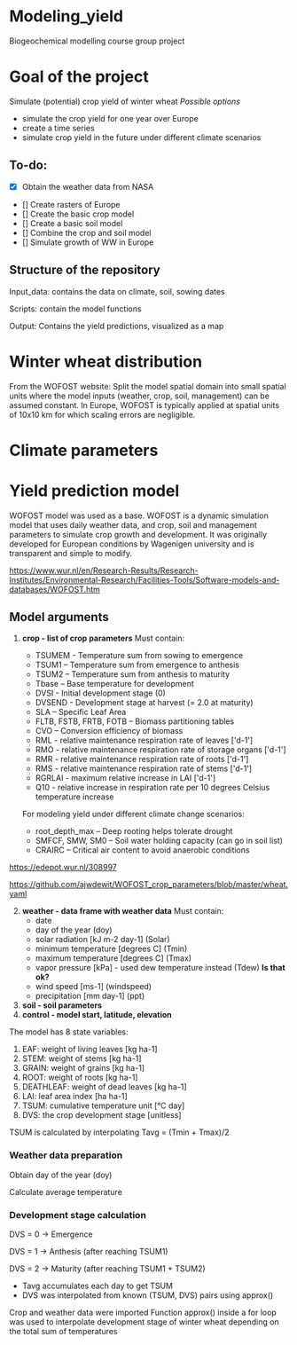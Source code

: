 # Modeling_yield
Biogeochemical modelling course group project

# Goal of the project
Simulate (potential) crop yield of winter wheat 
*Possible options*
- simulate the crop yield for one year over Europe
- create a time series
- simulate crop yield in the future under different climate scenarios

## To-do:
- [x] Obtain the weather data from NASA 
- [] Create rasters of Europe 
- [] Create the basic crop model
- [] Create a basic soil model
- [] Combine the crop and soil model
- [] Simulate growth of WW in Europe

## Structure of the repository
Input_data: contains the data on climate, soil, sowing dates

Scripts: contain the model functions

Output: Contains the yield predictions, visualized as a map

  # Winter wheat distribution
From the WOFOST website:
Split the model spatial domain into small spatial units where the model inputs (weather, crop, soil, management) can be assumed constant.
In Europe, WOFOST is typically applied at spatial units of 10x10 km for which scaling errors are negligible.

  # Climate parameters

  # Yield prediction model
WOFOST model was used as a base. WOFOST is a dynamic simulation model that uses daily weather data, and crop, soil and management parameters to simulate crop growth and development.
It was originally developed for European conditions by Wagenigen university and is transparent and simple to modify.


https://www.wur.nl/en/Research-Results/Research-Institutes/Environmental-Research/Facilities-Tools/Software-models-and-databases/WOFOST.htm

## Model arguments
1. **crop - list of crop parameters**
   Must contain:
   - TSUMEM - Temperature sum from sowing to emergence
   - TSUM1 – Temperature sum from emergence to anthesis
   - TSUM2 – Temperature sum from anthesis to maturity
   - Tbase – Base temperature for development
   - DVSI - Initial development stage (0)
   - DVSEND - Development stage at harvest (= 2.0 at maturity)
   - SLA – Specific Leaf Area
   - FLTB, FSTB, FRTB, FOTB – Biomass partitioning tables 
   - CVO – Conversion efficiency of biomass
   -  RML - relative maintenance respiration rate of leaves ['d-1']
   -  RMO - relative maintenance respiration rate of storage organs ['d-1']
   -  RMR - relative maintenance respiration rate of roots ['d-1']
   -  RMS - relative maintenance respiration rate of stems ['d-1']
   -  RGRLAI - maximum relative increase in LAI ['d-1']
   -  Q10 - relative increase in respiration rate per 10 degrees Celsius temperature increase
  
   For modeling yield under different climate change scenarios:
   - root_depth_max – Deep rooting helps tolerate drought
   - SMFCF, SMW, SM0 – Soil water holding capacity (can go in soil list)
   - CRAIRC – Critical air content to avoid anaerobic conditions
  
https://edepot.wur.nl/308997


https://github.com/ajwdewit/WOFOST_crop_parameters/blob/master/wheat.yaml

2. **weather - data frame with weather data**
   Must contain:
   - date
   - day of the year (doy)
   - solar radiation [kJ m-2 day-1] (Solar)
   - minimum temperature [degrees C] (Tmin)
   - maximum temperature [degrees C] (Tmax)
   - vapor pressure [kPa] - used dew temperature instead (Tdew) **Is that ok?**
   - wind speed [ms-1] (windspeed)
   - precipitation [mm day-1] (ppt)
3. **soil - soil parameters**
4. **control - model start, latitude, elevation**

The model has 8 state variables:
1. EAF: weight of living leaves [kg ha-1]
2. STEM: weight of stems [kg ha-1]
3. GRAIN: weight of grains [kg ha-1]
4. ROOT: weight of roots [kg ha-1]
5. DEATHLEAF: weight of dead leaves [kg ha-1]
6. LAI: leaf area index [ha ha-1]
7. TSUM: cumulative temperature unit [°C day]
8. DVS: the crop development stage [unitless] 

TSUM is calculated by interpolating Tavg = (Tmin + Tmax)/2

### Weather data preparation
Obtain day of the year (doy)

Calculate average temperature


### Development stage calculation
DVS = 0 → Emergence


DVS = 1 → Anthesis (after reaching TSUM1)


DVS = 2 → Maturity (after reaching TSUM1 + TSUM2)

- Tavg accumulates each day to get TSUM
- DVS was interpolated from known (TSUM, DVS) pairs using approx()

Crop and weather data were imported
Function approx() inside a for loop was used to interpolate development stage of winter wheat depending on the total sum of temperatures

